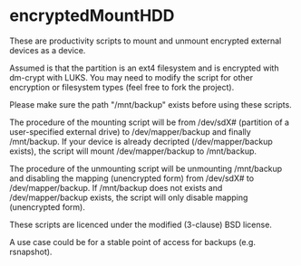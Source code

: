 encryptedMountHDD
=================

These are productivity scripts to mount and unmount encrypted external devices as a device.

Assumed is that the partition is an ext4 filesystem and is encrypted with dm-crypt with LUKS. 
You 
may need to 
modify 
the 
script for 
other 
encryption or filesystem types (feel free to fork the project).

Please make sure the path "/mnt/backup" exists before using these scripts.

The procedure of the mounting script will be from /dev/sdX# (partition of a user-specified external drive) to 
/dev/mapper/backup and finally /mnt/backup. If your device is already decripted (/dev/mapper/backup exists), the 
script will mount /dev/mapper/backup to /mnt/backup.

The procedure of the unmounting script will be unmounting /mnt/backup and disabling the mapping (unencrypted form) 
from 
/dev/sdX# to 
/dev/mapper/backup. If /mnt/backup does not exists and /dev/mapper/backup exists, the script will only disable mapping 
(unencrypted form).

These scripts are licenced under the modified (3-clause) BSD license.

A use case could be for a stable point of access for backups (e.g. rsnapshot).
